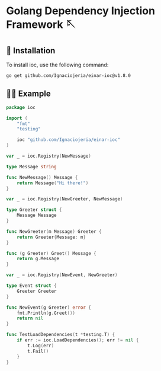 # Golang Dependency Injection Framework 🪡

## 🔧 Installation
To install ioc, use the following command:

    go get github.com/Ignaciojeria/einar-ioc@v1.8.0

## 👨‍💻 Example

```go
package ioc

import (
	"fmt"
	"testing"

	ioc "github.com/Ignaciojeria/einar-ioc"
)

var _ = ioc.Registry(NewMessage)

type Message string

func NewMessage() Message {
	return Message("Hi there!")
}

var _ = ioc.Registry(NewGreeter, NewMessage)

type Greeter struct {
	Message Message
}

func NewGreeter(m Message) Greeter {
	return Greeter{Message: m}
}

func (g Greeter) Greet() Message {
	return g.Message
}

var _ = ioc.Registry(NewEvent, NewGreeter)

type Event struct {
	Greeter Greeter
}

func NewEvent(g Greeter) error {
	fmt.Println(g.Greet())
	return nil
}

func TestLoadDependencies(t *testing.T) {
	if err := ioc.LoadDependencies(); err != nil {
		t.Log(err)
		t.Fail()
	}
}
```
